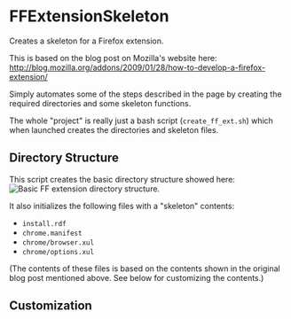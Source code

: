 FFExtensionSkeleton
===================

Creates a skeleton for a Firefox extension.

This is based on the blog post on Mozilla's website here: http://blog.mozilla.org/addons/2009/01/28/how-to-develop-a-firefox-extension/

Simply automates some of the steps described in the page by creating the required directories and some skeleton functions.

The whole "project" is really just a bash script (`create_ff_ext.sh`) which when launched creates the directories and skeleton files.


Directory Structure
-------------------

This script creates the basic directory structure showed here:
![Basic FF extension directory structure](http://blog.mozilla.org/addons/files/2009/01/extension-structure.png "Basic FF extension directory structure").

It also initializes the following files with a "skeleton" contents:

* `install.rdf`
* `chrome.manifest`
* `chrome/browser.xul`
* `chrome/options.xul`

(The contents of these files is based on the contents shown in the original blog post mentioned above. See below for customizing the contents.)

Customization
-------------

